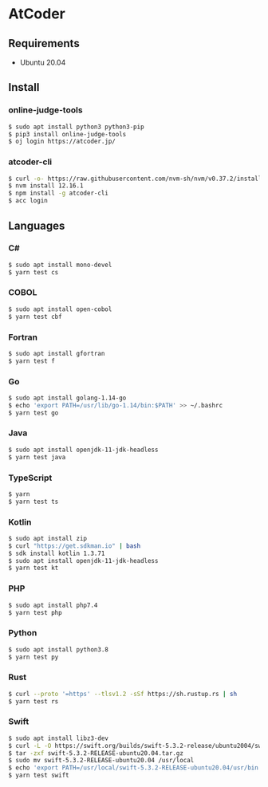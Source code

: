 # AtCoder

## Requirements

- Ubuntu 20.04

## Install

### online-judge-tools

```sh
$ sudo apt install python3 python3-pip
$ pip3 install online-judge-tools
$ oj login https://atcoder.jp/
```

### atcoder-cli

```sh
$ curl -o- https://raw.githubusercontent.com/nvm-sh/nvm/v0.37.2/install.sh | bash
$ nvm install 12.16.1
$ npm install -g atcoder-cli
$ acc login
```

## Languages

### C#

```sh
$ sudo apt install mono-devel
$ yarn test cs
```

### COBOL

```sh
$ sudo apt install open-cobol
$ yarn test cbf
```

### Fortran

```sh
$ sudo apt install gfortran
$ yarn test f
```

### Go

```sh
$ sudo apt install golang-1.14-go
$ echo 'export PATH=/usr/lib/go-1.14/bin:$PATH' >> ~/.bashrc
$ yarn test go
```

### Java

```sh
$ sudo apt install openjdk-11-jdk-headless
$ yarn test java
```

### TypeScript

```sh
$ yarn
$ yarn test ts
```

### Kotlin

```sh
$ sudo apt install zip
$ curl "https://get.sdkman.io" | bash
$ sdk install kotlin 1.3.71
$ sudo apt install openjdk-11-jdk-headless
$ yarn test kt
```

### PHP

```sh
$ sudo apt install php7.4
$ yarn test php
```

### Python

```sh
$ sudo apt install python3.8
$ yarn test py
```

### Rust

```sh
$ curl --proto '=https' --tlsv1.2 -sSf https://sh.rustup.rs | sh
$ yarn test rs
```

### Swift

```sh
$ sudo apt install libz3-dev
$ curl -L -O https://swift.org/builds/swift-5.3.2-release/ubuntu2004/swift-5.3.2-RELEASE/swift-5.3.2-RELEASE-ubuntu20.04.tar.gz
$ tar -zxf swift-5.3.2-RELEASE-ubuntu20.04.tar.gz
$ sudo mv swift-5.3.2-RELEASE-ubuntu20.04 /usr/local
$ echo 'export PATH=/usr/local/swift-5.3.2-RELEASE-ubuntu20.04/usr/bin:$PATH' >> ~/.bashrc
$ yarn test swift
```
